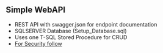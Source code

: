 ## Simple WebAPI 

- REST API with swagger.json for endpoint documentation  
- SQLSERVER Database (Setup_Database.sql)
- Uses one T-SQL Stored Procedure for CRUD 
- [For Security follow](https://dotnetplaybook.com/secure-a-net-core-api-using-bearer-authentication/)